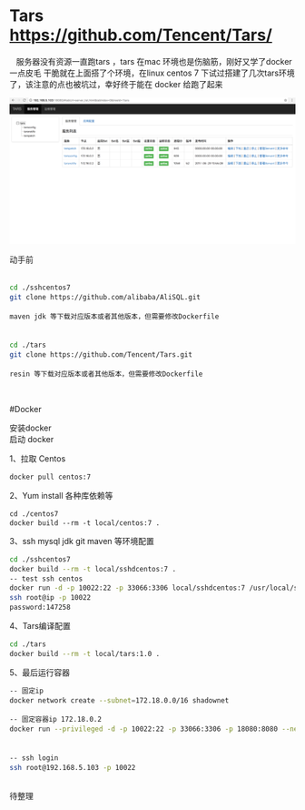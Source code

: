 # Tars     https://github.com/Tencent/Tars/



    服务器没有资源一直跑tars ，tars 在mac 环境也是伤脑筋，刚好又学了docker 一点皮毛 干脆就在上面搭了个环境，在linux centos 7 下试过搭建了几次tars环境了，该注意的点也被坑过，幸好终于能在 docker 给跑了起来
    


 ![image](https://github.com/nigly/docker_tars/blob/master/images/1.png)


动手前 
```Bash

cd ./sshcentos7 
git clone https://github.com/alibaba/AliSQL.git

maven jdk 等下载对应版本或者其他版本，但需要修改Dockerfile 


cd ./tars 
git clone https://github.com/Tencent/Tars.git

resin 等下载对应版本或者其他版本，但需要修改Dockerfile 

```
    
    

#Docker 

安装docker </br>
启动 docker

1、拉取 Centos
```Bash
docker pull centos:7
``` 
2、Yum install 各种库依赖等
```
cd ./centos7
docker build --rm -t local/centos:7 .
```
3、ssh mysql jdk git maven 等环境配置
```Bash
cd ./sshcentos7
docker build --rm -t local/sshdcentos:7 .
-- test ssh centos 
docker run -d -p 10022:22 -p 33066:3306 local/sshdcentos:7 /usr/local/sbin/run.sh
ssh root@ip -p 10022
password:147258
```
4、Tars编译配置
```Bash
cd ./tars
docker build --rm -t local/tars:1.0 .
```
5、最后运行容器
```Bash
-- 固定ip
docker network create --subnet=172.18.0.0/16 shadownet

-- 固定容器ip 172.18.0.2 
docker run --privileged -d -p 10022:22 -p 33066:3306 -p 18080:8080 --net shadownet --ip 172.18.0.2 local/tars:1.0 /usr/local/sbin/run.sh /usr/sbin/init
    
    
-- ssh login
ssh root@192.168.5.103 -p 10022
        
```




    
    
    


待整理


